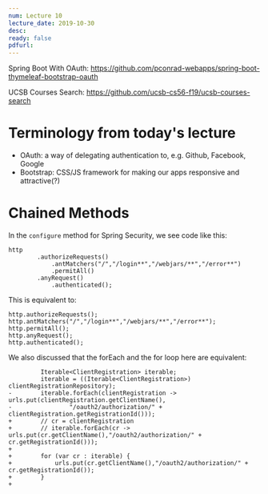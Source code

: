 ```yaml
---
num: Lecture 10
lecture_date: 2019-10-30
desc:
ready: false
pdfurl:
---
```


Spring Boot With OAuth: <https://github.com/pconrad-webapps/spring-boot-thymeleaf-bootstrap-oauth>

UCSB Courses Search: <https://github.com/ucsb-cs56-f19/ucsb-courses-search>

# Terminology from today's lecture

* OAuth: a way of delegating authentication to, e.g. Github, Facebook, Google
* Bootstrap: CSS/JS framework for making our apps responsive and attractive(?)

# Chained Methods

In the `configure` method for Spring Security, we see code like this:

```
http
        .authorizeRequests()
            .antMatchers("/","/login**","/webjars/**","/error**")
            .permitAll()
        .anyRequest()
            .authenticated();
```

This is equivalent to:

```
http.authorizeRequests();
http.antMatchers("/","/login**","/webjars/**","/error**");
http.permitAll();
http.anyRequest();
http.authenticated();
```
           
           
We also discussed that the forEach and the for loop here are equivalent:

```
         Iterable<ClientRegistration> iterable;
         iterable = ((Iterable<ClientRegistration>) clientRegistrationRepository);
-        iterable.forEach(clientRegistration -> urls.put(clientRegistration.getClientName(),
-                "/oauth2/authorization/" + clientRegistration.getRegistrationId()));
+        // cr = clientRegistration
+        // iterable.forEach(cr -> urls.put(cr.getClientName(),"/oauth2/authorization/" + cr.getRegistrationId()));
+
+        for (var cr : iterable) {
+            urls.put(cr.getClientName(),"/oauth2/authorization/" + cr.getRegistrationId());
+        }
+
```
       

